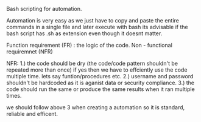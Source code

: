 Bash scripting for automation.

Automation is very easy as we just have to copy and paste the entire commands in a single file and later execute with bash <script-name> its advisable if the bash script has .sh as extension even though it doesnt matter.

Function requirement (FR) : the logic of the code.
Non - functional requiremnet (NFR)

NFR:
1.) the code should be dry (the code/code pattern shouldn't be repeated more than once) if yes then we have to effciently use the code multiple time. lets say funtion/procedures etc.
2.) username and password shouldn't be hardcoded as it is aganist data or security compliance.
3.) the code should run the same or produce the same results when it ran multiple times.

we should follow above 3 when creating a automation so it is standard, reliable and efficent.


